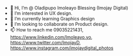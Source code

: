 - 👋 Hi, I’m @ Oladipupo Imoleayo Blessing (Imojay Digital) 
- 👀 I’m interested in UX design. 
- 🌱 I’m currently learning Graphics design
- 💞️ I’m looking to collaborate on Product design. 
- 📫 How to reach me 09035221431, https://www.linkedin.com/Imoleayo.yo, https://www.twitter.com/ImojayD, https://www.instagram.com/imojaydigital_photos

<!---
Imojaydigital/Imoleayo Blessing Oladipupo is a ✨ special ✨ repository because its `README.md` (this file) appears on your GitHub profile.
You can click the Preview link to take a look at your changes.
--->
